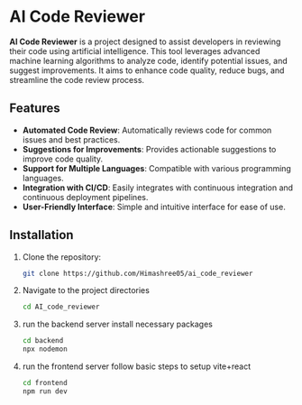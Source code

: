 # AI Code Reviewer

**AI Code Reviewer** is a project designed to assist developers in reviewing their code using artificial intelligence. This tool leverages advanced machine learning algorithms to analyze code, identify potential issues, and suggest improvements. It aims to enhance code quality, reduce bugs, and streamline the code review process.

## Features

- **Automated Code Review**: Automatically reviews code for common issues and best practices.
- **Suggestions for Improvements**: Provides actionable suggestions to improve code quality.
- **Support for Multiple Languages**: Compatible with various programming languages.
- **Integration with CI/CD**: Easily integrates with continuous integration and continuous deployment pipelines.
- **User-Friendly Interface**: Simple and intuitive interface for ease of use.

## Installation

1. Clone the repository:
   ```sh
   git clone https://github.com/Himashree05/ai_code_reviewer

2. Navigate to the project directories
   ```sh
   cd AI_code_reviewer

3. run the backend server
   install necessary packages
   ```sh
   cd backend
   npx nodemon

5. run the frontend server
   follow basic steps to setup vite+react
   ```sh
   cd frontend
   npm run dev
